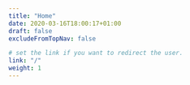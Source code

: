 ```yaml
---
title: "Home"
date: 2020-03-16T18:00:17+01:00
draft: false
excludeFromTopNav: false

# set the link if you want to redirect the user.
link: "/"
weight: 1
---
```

